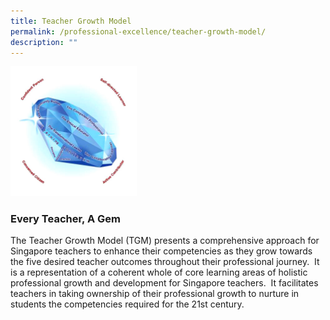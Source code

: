 ```yaml
---
title: Teacher Growth Model
permalink: /professional-excellence/teacher-growth-model/
description: ""
---
```

<img src="/images/proex3.png" style="width:40%">


### Every Teacher, A Gem

The Teacher Growth Model (TGM) presents a comprehensive approach for Singapore teachers to enhance their competencies as they grow towards the five desired teacher outcomes throughout their professional journey.&nbsp; It is a representation of a coherent whole of core learning areas of holistic professional growth and development for Singapore teachers.&nbsp; It facilitates teachers in taking ownership of their professional growth to nurture in students the competencies required for the 21st century.